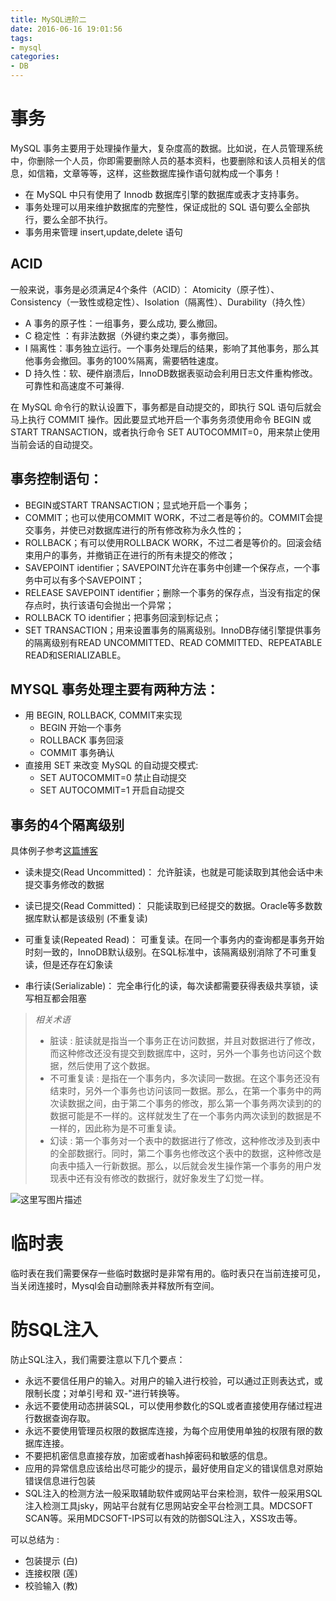 ```yaml
---
title: MySQL进阶二
date: 2016-06-16 19:01:56
tags:
- mysql
categories:
- DB
---
```



# 事务

MySQL 事务主要用于处理操作量大，复杂度高的数据。比如说，在人员管理系统中，你删除一个人员，你即需要删除人员的基本资料，也要删除和该人员相关的信息，如信箱，文章等等，这样，这些数据库操作语句就构成一个事务！

- 在 MySQL 中只有使用了 Innodb 数据库引擎的数据库或表才支持事务。
- 事务处理可以用来维护数据库的完整性，保证成批的 SQL 语句要么全部执行，要么全部不执行。
- 事务用来管理 insert,update,delete 语句

<!-- more -->

## ACID

一般来说，事务是必须满足4个条件（ACID）： Atomicity（原子性）、Consistency（一致性或稳定性）、Isolation（隔离性）、Durability（持久性）

- A 事务的原子性：一组事务，要么成功, 要么撤回。
- C 稳定性 ：有非法数据（外键约束之类），事务撤回。
- I 隔离性：事务独立运行。一个事务处理后的结果，影响了其他事务，那么其他事务会撤回。事务的100%隔离，需要牺牲速度。
- D 持久性：软、硬件崩溃后，InnoDB数据表驱动会利用日志文件重构修改。可靠性和高速度不可兼得.

在 MySQL 命令行的默认设置下，事务都是自动提交的，即执行 SQL 语句后就会马上执行 COMMIT 操作。因此要显式地开启一个事务务须使用命令 BEGIN 或 START TRANSACTION，或者执行命令 SET AUTOCOMMIT=0，用来禁止使用当前会话的自动提交。

## 事务控制语句：

- BEGIN或START TRANSACTION；显式地开启一个事务；
- COMMIT；也可以使用COMMIT WORK，不过二者是等价的。COMMIT会提交事务，并使已对数据库进行的所有修改称为永久性的；
- ROLLBACK；有可以使用ROLLBACK WORK，不过二者是等价的。回滚会结束用户的事务，并撤销正在进行的所有未提交的修改；
- SAVEPOINT identifier；SAVEPOINT允许在事务中创建一个保存点，一个事务中可以有多个SAVEPOINT；
- RELEASE SAVEPOINT identifier；删除一个事务的保存点，当没有指定的保存点时，执行该语句会抛出一个异常；
- ROLLBACK TO identifier；把事务回滚到标记点；
- SET TRANSACTION；用来设置事务的隔离级别。InnoDB存储引擎提供事务的隔离级别有READ UNCOMMITTED、READ COMMITTED、REPEATABLE READ和SERIALIZABLE。

## MYSQL 事务处理主要有两种方法：

- 用 BEGIN, ROLLBACK, COMMIT来实现
	- BEGIN 开始一个事务
	- ROLLBACK 事务回滚
	- COMMIT 事务确认
- 直接用 SET 来改变 MySQL 的自动提交模式:
	- SET AUTOCOMMIT=0 禁止自动提交
	- SET AUTOCOMMIT=1 开启自动提交

## 事务的4个隔离级别

具体例子参考[这篇博客](http://www.cnblogs.com/zhoujinyi/p/3437475.html "MySQL 四种事务隔离级的说明")

- 读未提交(Read Uncommitted)：
允许脏读，也就是可能读取到其他会话中未提交事务修改的数据

- 读已提交(Read Committed)：
只能读取到已经提交的数据。Oracle等多数数据库默认都是该级别 (不重复读)

- 可重复读(Repeated Read)：
可重复读。在同一个事务内的查询都是事务开始时刻一致的，InnoDB默认级别。在SQL标准中，该隔离级别消除了不可重复读，但是还存在幻象读

- 串行读(Serializable)：
完全串行化的读，每次读都需要获得表级共享锁，读写相互都会阻塞

> *相关术语*
> 
> - 脏读 : 
> 脏读就是指当一个事务正在访问数据，并且对数据进行了修改，而这种修改还没有提交到数据库中，这时，另外一个事务也访问这个数据，然后使用了这个数据。
> - 不可重复读 : 
> 是指在一个事务内，多次读同一数据。在这个事务还没有结束时，另外一个事务也访问该同一数据。那么，在第一个事务中的两次读数据之间，由于第二个事务的修改，那么第一个事务两次读到的的数据可能是不一样的。这样就发生了在一个事务内两次读到的数据是不一样的，因此称为是不可重复读。
> - 幻读 : 
> 第一个事务对一个表中的数据进行了修改，这种修改涉及到表中的全部数据行。同时，第二个事务也修改这个表中的数据，这种修改是向表中插入一行新数据。那么，以后就会发生操作第一个事务的用户发现表中还有没有修改的数据行，就好象发生了幻觉一样。

![这里写图片描述](http://img.blog.csdn.net/20170810011253357?watermark/2/text/aHR0cDovL2Jsb2cuY3Nkbi5uZXQvbm9zaXg=/font/5a6L5L2T/fontsize/400/fill/I0JBQkFCMA==/dissolve/70/gravity/SouthEast)

# 临时表

临时表在我们需要保存一些临时数据时是非常有用的。临时表只在当前连接可见，当关闭连接时，Mysql会自动删除表并释放所有空间。


# 防SQL注入

防止SQL注入，我们需要注意以下几个要点：

- 永远不要信任用户的输入。对用户的输入进行校验，可以通过正则表达式，或限制长度；对单引号和 双-"进行转换等。
- 永远不要使用动态拼装SQL，可以使用参数化的SQL或者直接使用存储过程进行数据查询存取。
- 永远不要使用管理员权限的数据库连接，为每个应用使用单独的权限有限的数据库连接。
- 不要把机密信息直接存放，加密或者hash掉密码和敏感的信息。
- 应用的异常信息应该给出尽可能少的提示，最好使用自定义的错误信息对原始错误信息进行包装
- SQL注入的检测方法一般采取辅助软件或网站平台来检测，软件一般采用SQL注入检测工具jsky，网站平台就有亿思网站安全平台检测工具。MDCSOFT SCAN等。采用MDCSOFT-IPS可以有效的防御SQL注入，XSS攻击等。

可以总结为 : 

- 包装提示 (白)
- 连接权限 (莲)
- 校验输入 (教)
